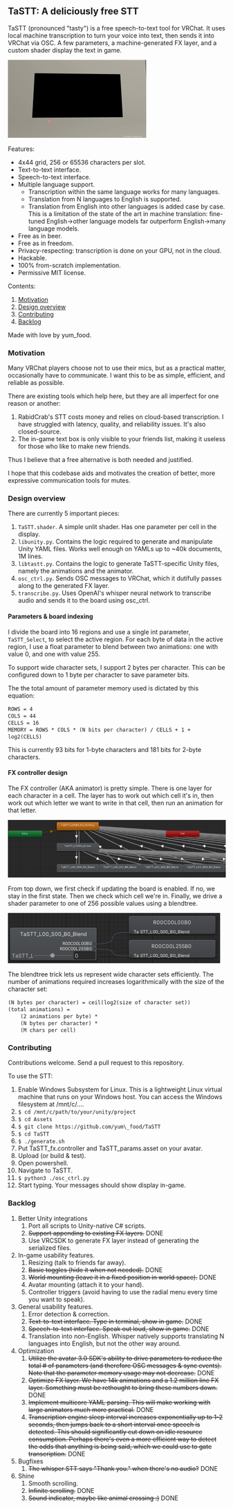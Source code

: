 ## TaSTT: A deliciously free STT

TaSTT (pronounced "tasty") is a free speech-to-text tool for VRChat. It uses
local machine transcription to turn your voice into text, then sends it into
VRChat via OSC. A few parameters, a machine-generated FX layer, and a
custom shader display the text in game.

![Speech-to-text demo](Images/speech_to_text_demo.gif)

Features:

* 4x44 grid, 256 or 65536 characters per slot.
* Text-to-text interface.
* Speech-to-text interface.
* Multiple language support.
  * Transcription within the same language works for many languages.
  * Translation from N languages to English is supported.
  * Translation from English into other languages is added case by case. This
    is a limitation of the state of the art in machine translation: fine-tuned
    English->other language models far outperform English->many language models.
* Free as in beer.
* Free as in freedom.
* Privacy-respecting: transcription is done on your GPU, not in the cloud.
* Hackable.
* 100% from-scratch implementation.
* Permissive MIT license.

Contents:
1. [Motivation](#motivation)
2. [Design overview](#design-overview)
3. [Contributing](#contributing)
4. [Backlog](#backlog)

Made with love by yum\_food.

### Motivation

Many VRChat players choose not to use their mics, but as a practical matter,
occasionally have to communicate. I want this to be as simple, efficient, and
reliable as possible.

There are existing tools which help here, but they are all imperfect for one
reason or another:

1. RabidCrab's STT costs money and relies on cloud-based transcription. I have
   struggled with latency, quality, and reliability issues. It's also
   closed-source.
2. The in-game text box is only visible to your friends list, making it
   useless for those who like to make new friends.

Thus I believe that a free alternative is both needed and justified.

I hope that this codebase aids and motivates the creation of better, more
expressive communication tools for mutes.

### Design overview

There are currently 5 important pieces:

1. `TaSTT.shader`. A simple unlit shader. Has one parameter per cell in the
   display.
2. `libunity.py`. Contains the logic required to generate and manipulate Unity
   YAML files. Works well enough on YAMLs up to ~40k documents, 1M lines.
3. `libtastt.py`. Contains the logic to generate TaSTT-specific Unity files,
   namely the animations and the animator.
4. `osc_ctrl.py`. Sends OSC messages to VRChat, which it dutifully passes along
   to the generated FX layer.
5. `transcribe.py`. Uses OpenAI's whisper neural network to transcribe audio
   and sends it to the board using osc_ctrl.

#### Parameters & board indexing

I divide the board into 16 regions and use a single int parameter,
`TaSTT_Select`, to select the active region. For each byte of data
in the active region, I use a float parameter to blend between two
animations: one with value 0, and one with value 255.

To support wide character sets, I support 2 bytes per character. This
can be configured down to 1 byte per character to save parameter bits.

The the total amount of parameter memory used is dictated by this equation:

```
ROWS = 4
COLS = 44
CELLS = 16
MEMORY = ROWS * COLS * (N bits per character) / CELLS + 1 + log2(CELLS)
```

This is currently 93 bits for 1-byte characters and 181 bits for 2-byte
characters.

#### FX controller design

The FX controller (AKA animator) is pretty simple. There is one layer for each
character in a cell. The layer has to work out which cell it's in, then
work out which letter we want to write in that cell, then run an animation for
that letter.

![One FX layer with 16 cells](Images/tastt_anim.png)

From top down, we first check if updating the board is enabled. If no, we stay
in the first state. Then we check which cell we're in. Finally, we drive a
shader parameter to one of 256 possible values using a blendtree.

![An 8-bit blendtree](Images/tastt_blend.png)

The blendtree trick lets us represent wide character sets efficiently. The
number of animations required increases logarithmically with the size of the
character set:

```
(N bytes per character) = ceil(log2(size of character set))
(total animations) =
    (2 animations per byte) *
    (N bytes per character) *
    (M chars per cell)
```

### Contributing

Contributions welcome. Send a pull request to this repository.

To use the STT:

1. Enable Windows Subsystem for Linux. This is a lightweight Linux virtual
   machine that runs on your Windows host. You can access the Windows
   filesystem at /mnt/c/....
2. `$ cd /mnt/c/path/to/your/unity/project`
2. `$ cd Assets`
3. `$ git clone https://github.com/yum\_food/TaSTT`
4. `$ cd TaSTT`
5. `$ ./generate.sh`
6. Put TaSTT\_fx.controller and TaSTT\_params.asset on your avatar.
7. Upload (or build & test).
8. Open powershell.
9. Navigate to TaSTT.
10. `$ python3 ./osc_ctrl.py`
11. Start typing. Your messages should show display in-game.

### Backlog

1. Better Unity integrations
   1. Port all scripts to Unity-native C# scripts.
   2. ~~Support appending to existing FX layers.~~ DONE
   3. Use VRCSDK to generate FX layer instead of generating the serialized files.
2. In-game usability features.
   1. Resizing (talk to friends far away).
   2. ~~Basic toggles (hide it when not needed).~~ DONE
   3. ~~World mounting (leave it in a fixed position in world space).~~ DONE
   4. Avatar mounting (attach it to your hand).
   5. Controller triggers (avoid having to use the radial menu every time you
     want to speak).
3. General usability features.
   1. Error detection & correction.
   2. ~~Text-to-text interface. Type in terminal, show in game.~~ DONE
   3. ~~Speech-to-text interface. Speak out loud, show in game.~~ DONE
   4. Translation into non-English. Whisper natively supports translating N
      languages into English, but not the other way around.
4. Optimization
   1. ~~Utilize the avatar 3.0 SDK's ability to drive parameters to reduce the
     total # of parameters (and therefore OSC messages & sync events). Note
     that the parameter memory usage may not decrease.~~ DONE
   2. ~~Optimize FX layer. We have 14k animations and a 1.2 million line FX
      layer. Something must be rethought to bring these numbers down.~~ DONE
   3. ~~Implement multicore YAML parsing. This will make working with large
      animators much more practical.~~ DONE
   4. ~~Transcription engine sleep interval increases exponentially up to 1-2
      seconds, then jumps back to a short interval once speech is detected.
      This should significantly cut down on idle resource consumption. Perhaps
      there's even a more efficient way to detect the odds that anything is
      being said, which we could use to gate transcription.~~ DONE
5. Bugfixes
   1. ~~The whisper STT says "Thank you." when there's no audio?~~ DONE
6. Shine
   1. Smooth scrolling.
   2. ~~Infinite scrolling.~~ DONE
   3. ~~Sound indicator, maybe like animal crossing :)~~ DONE

